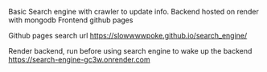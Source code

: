 Basic Search engine with crawler to update info.
Backend hosted on render with mongodb
Frontend github pages


Github pages search url
https://slowwwwpoke.github.io/search_engine/

Render backend, run before using search engine to wake up the backend
https://search-engine-gc3w.onrender.com
